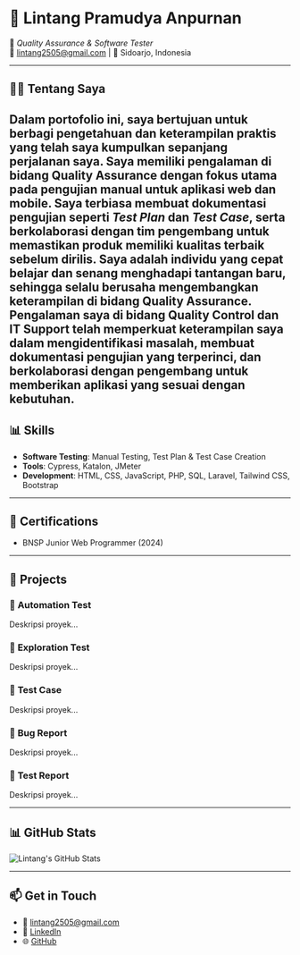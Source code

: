 # 💼 Lintang Pramudya Anpurnan

🚀 *Quality Assurance & Software Tester*  
📧 lintang2505@gmail.com | 📍 Sidoarjo, Indonesia  

---

## 🧑‍💻 Tentang Saya

Dalam portofolio ini, saya bertujuan untuk berbagi pengetahuan dan keterampilan praktis yang telah saya kumpulkan sepanjang perjalanan saya. Saya memiliki pengalaman di bidang Quality Assurance dengan fokus utama pada pengujian manual untuk aplikasi web dan mobile. Saya terbiasa membuat dokumentasi pengujian seperti *Test Plan* dan *Test Case*, serta berkolaborasi dengan tim pengembang untuk memastikan produk memiliki kualitas terbaik sebelum dirilis. Saya adalah individu yang cepat belajar dan senang menghadapi tantangan baru, sehingga selalu berusaha mengembangkan keterampilan di bidang Quality Assurance. Pengalaman saya di bidang Quality Control dan IT Support telah memperkuat keterampilan saya dalam mengidentifikasi masalah, membuat dokumentasi pengujian yang terperinci, dan berkolaborasi dengan pengembang untuk memberikan aplikasi yang sesuai dengan kebutuhan.
---

## 📊 Skills

- **Software Testing**: Manual Testing, Test Plan & Test Case Creation  
- **Tools**: Cypress, Katalon, JMeter  
- **Development**: HTML, CSS, JavaScript, PHP, SQL, Laravel, Tailwind CSS, Bootstrap  


---

## 📄 Certifications

- BNSP Junior Web Programmer (2024)

---

## 📂 Projects

### 📌 **Automation Test**
Deskripsi proyek...

### 📌 **Exploration Test**
Deskripsi proyek...

### 📌 **Test Case**
Deskripsi proyek...

### 📌 **Bug Report**
Deskripsi proyek...

### 📌 **Test Report**
Deskripsi proyek...

---

## 📊 GitHub Stats

![Lintang's GitHub Stats](https://github-readme-stats.vercel.app/api?username=lintanganpurnan&show_icons=true&theme=radical)

---

## 📫 Get in Touch

- 📧 lintang2505@gmail.com
- 🔗 [LinkedIn](https://linkedin.com/in/lintanganpurnan)
- 🌐 [GitHub](https://github.com/lintanganpurnan)
